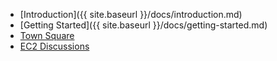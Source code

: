 - [Introduction]({{ site.baseurl }}/docs/introduction.md)
- [Getting Started]({{ site.baseurl }}/docs/getting-started.md)
- [Town Square](https://github.com/vchinnap/CloudOps-Confluence/discussions)
- [EC2 Discussions](https://github.com/vchinnap/HCOPS-TREO-REPOS/discussions)
